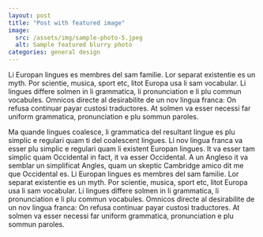 ```yaml
---
layout: post
title: "Post with featured image"
image:
  src: /assets/img/sample-photo-5.jpeg
  alt: Sample featured blurry photo
categories: general design
---
```


Li Europan lingues es membres del sam familie. Lor separat existentie es un myth. Por scientie, musica, sport etc, litot Europa usa li sam vocabular. Li lingues differe solmen in li grammatica, li pronunciation e li plu commun vocabules. Omnicos directe al desirabilite de un nov lingua franca: On refusa continuar payar custosi traductores. At solmen va esser necessi far uniform grammatica, pronunciation e plu sommun paroles.

Ma quande lingues coalesce, li grammatica del resultant lingue es plu simplic e regulari quam ti del coalescent lingues. Li nov lingua franca va esser plu simplic e regulari quam li existent Europan lingues. It va esser tam simplic quam Occidental in fact, it va esser Occidental. A un Angleso it va semblar un simplificat Angles, quam un skeptic Cambridge amico dit me que Occidental es. Li Europan lingues es membres del sam familie. Lor separat existentie es un myth. Por scientie, musica, sport etc, litot Europa usa li sam vocabular. Li lingues differe solmen in li grammatica, li pronunciation e li plu commun vocabules. Omnicos directe al desirabilite de un nov lingua franca: On refusa continuar payar custosi traductores. At solmen va esser necessi far uniform grammatica, pronunciation e plu sommun paroles.
